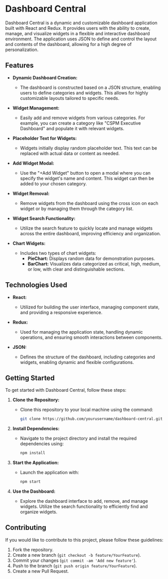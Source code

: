 # Dashboard Central

Dashboard Central is a dynamic and customizable dashboard application built with React and Redux. It provides users with the ability to create, manage, and visualize widgets in a flexible and interactive dashboard environment. The application uses JSON to define and control the layout and contents of the dashboard, allowing for a high degree of personalization.

## Features

- **Dynamic Dashboard Creation:** 
  - The dashboard is constructed based on a JSON structure, enabling users to define categories and widgets. This allows for highly customizable layouts tailored to specific needs.
  
- **Widget Management:** 
  - Easily add and remove widgets from various categories. For example, you can create a category like "CSPM Executive Dashboard" and populate it with relevant widgets.

- **Placeholder Text for Widgets:** 
  - Widgets initially display random placeholder text. This text can be replaced with actual data or content as needed.

- **Add Widget Modal:** 
  - Use the "+Add Widget" button to open a modal where you can specify the widget's name and content. This widget can then be added to your chosen category.

- **Widget Removal:** 
  - Remove widgets from the dashboard using the cross icon on each widget or by managing them through the category list.

- **Widget Search Functionality:** 
  - Utilize the search feature to quickly locate and manage widgets across the entire dashboard, improving efficiency and organization.

- **Chart Widgets:**
  - Includes two types of chart widgets:
    - **PieChart:** Displays random data for demonstration purposes.
    - **BarChart:** Visualizes data categorized as critical, high, medium, or low, with clear and distinguishable sections.

## Technologies Used

- **React:** 
  - Utilized for building the user interface, managing component state, and providing a responsive experience.
  
- **Redux:** 
  - Used for managing the application state, handling dynamic operations, and ensuring smooth interactions between components.

- **JSON:** 
  - Defines the structure of the dashboard, including categories and widgets, enabling dynamic and flexible configurations.

## Getting Started

To get started with Dashboard Central, follow these steps:

1. **Clone the Repository:**
   - Clone this repository to your local machine using the command:
     ```bash
     git clone https://github.com/yourusername/dashboard-central.git
     ```
   
2. **Install Dependencies:**
   - Navigate to the project directory and install the required dependencies using:
     ```bash
     npm install
     ```
   
3. **Start the Application:**
   - Launch the application with:
     ```bash
     npm start
     ```
   
4. **Use the Dashboard:**
   - Explore the dashboard interface to add, remove, and manage widgets. Utilize the search functionality to efficiently find and organize widgets.

## Contributing

If you would like to contribute to this project, please follow these guidelines:

1. Fork the repository.
2. Create a new branch (`git checkout -b feature/YourFeature`).
3. Commit your changes (`git commit -am 'Add new feature'`).
4. Push to the branch (`git push origin feature/YourFeature`).
5. Create a new Pull Request.
